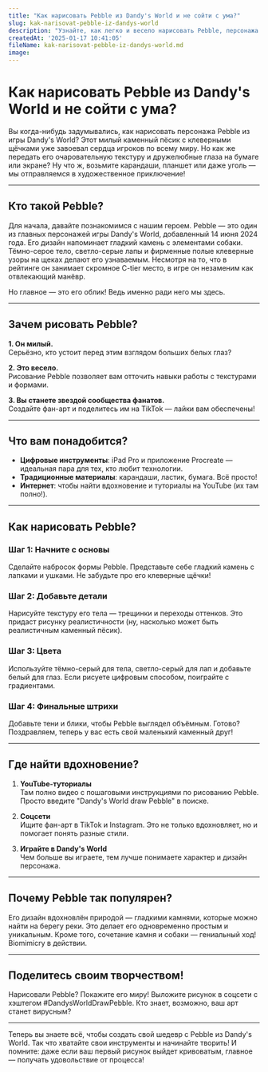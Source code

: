 ```yaml
---
title: "Как нарисовать Pebble из Dandy's World и не сойти с ума?"
slug: kak-narisovat-pebble-iz-dandys-world
description: "Узнайте, как легко и весело нарисовать Pebble, персонажа из Dandy's World. Мы расскажем о лучших способах, инструментах и секретах, которые помогут вам стать мастером в рисовании этого милого каменного пёсика!"
createdAt: '2025-01-17 10:41:05'
fileName: kak-narisovat-pebble-iz-dandys-world.md
image: 
---
```


# Как нарисовать Pebble из Dandy's World и не сойти с ума?

Вы когда-нибудь задумывались, как нарисовать персонажа Pebble из игры Dandy's World? Этот милый каменный пёсик с клеверными щёчками уже завоевал сердца игроков по всему миру. Но как же передать его очаровательную текстуру и дружелюбные глаза на бумаге или экране? Ну что ж, возьмите карандаши, планшет или даже уголь — мы отправляемся в художественное приключение!

---

## Кто такой Pebble?

Для начала, давайте познакомимся с нашим героем. Pebble — это один из главных персонажей игры Dandy's World, добавленный 14 июня 2024 года. Его дизайн напоминает гладкий камень с элементами собаки. Тёмно-серое тело, светло-серые лапы и фирменные полые клеверные узоры на щеках делают его узнаваемым. Несмотря на то, что в рейтинге он занимает скромное C-tier место, в игре он незаменим как отвлекающий манёвр. 

Но главное — это его облик! Ведь именно ради него мы здесь.

---

## Зачем рисовать Pebble?

**1. Он милый.**  
Серьёзно, кто устоит перед этим взглядом больших белых глаз?  

**2. Это весело.**  
Рисование Pebble позволяет вам отточить навыки работы с текстурами и формами.  

**3. Вы станете звездой сообщества фанатов.**  
Создайте фан-арт и поделитесь им на TikTok — лайки вам обеспечены!  

---

## Что вам понадобится?

- **Цифровые инструменты**: iPad Pro и приложение Procreate — идеальная пара для тех, кто любит технологии.  
- **Традиционные материалы**: карандаши, ластик, бумага. Всё просто!  
- **Интернет**: чтобы найти вдохновение и туториалы на YouTube (их там полно!).  

---

## Как нарисовать Pebble?

### Шаг 1: Начните с основы
Сделайте набросок формы Pebble. Представьте себе гладкий камень с лапками и ушками. Не забудьте про его клеверные щёчки!

### Шаг 2: Добавьте детали
Нарисуйте текстуру его тела — трещинки и переходы оттенков. Это придаст рисунку реалистичности (ну, насколько может быть реалистичным каменный пёсик).

### Шаг 3: Цвета
Используйте тёмно-серый для тела, светло-серый для лап и добавьте белый для глаз. Если рисуете цифровым способом, поиграйте с градиентами.

### Шаг 4: Финальные штрихи
Добавьте тени и блики, чтобы Pebble выглядел объёмным. Готово? Поздравляем, теперь у вас есть свой маленький каменный друг!

---

## Где найти вдохновение?

1. **YouTube-туториалы**  
Там полно видео с пошаговыми инструкциями по рисованию Pebble. Просто введите "Dandy's World draw Pebble" в поиске.

2. **Соцсети**  
Ищите фан-арт в TikTok и Instagram. Это не только вдохновляет, но и помогает понять разные стили.

3. **Играйте в Dandy's World**  
Чем больше вы играете, тем лучше понимаете характер и дизайн персонажа.

---

## Почему Pebble так популярен?

Его дизайн вдохновлён природой — гладкими камнями, которые можно найти на берегу реки. Это делает его одновременно простым и уникальным. Кроме того, сочетание камня и собаки — гениальный ход! Biomimicry в действии.

---

## Поделитесь своим творчеством!

Нарисовали Pebble? Покажите его миру! Выложите рисунок в соцсети с хэштегом #DandysWorldDrawPebble. Кто знает, возможно, ваш арт станет вирусным?

---

Теперь вы знаете всё, чтобы создать свой шедевр с Pebble из Dandy's World. Так что хватайте свои инструменты и начинайте творить! И помните: даже если ваш первый рисунок выйдет кривоватым, главное — получать удовольствие от процесса!